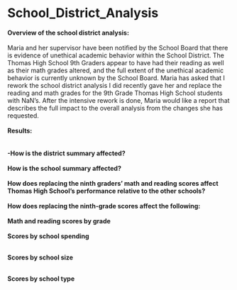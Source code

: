 # School_District_Analysis

**Overview of the school district analysis: <br><br>**
Maria and her supervisor have been notified by the School Board that there is evidence of unethical academic behavior within the School District.  The Thomas High School 9th Graders appear to have had their reading as well as their math grades altered, and the full extent of the unethical academic behavior is currently unknown by the School Board. Maria has asked that I rework the school district analysis I did recently gave her and replace the reading and math grades for the 9th Grade Thomas High School students with NaN’s. After the intensive rework is done, Maria would like a report that describes the full impact to the overall analysis from the changes she has requested. <br>
<br>
**Results:<br><br>** 
<br>
**-How is the district summary affected?**<br>
<br>
**How is the school summary affected?** <br>
<br>
**How does replacing the ninth graders’ math and reading scores affect Thomas High School’s performance relative to the other schools?** <br>
<br>
**How does replacing the ninth-grade scores affect the following:** <br>
<br>
**Math and reading scores by grade**<br>
<br>
**Scores by school spending**<br>
<br>

**Scores by school size**<br>
<br>

**Scores by school type**<br>
<br>
